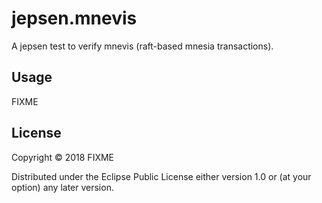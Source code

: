 # jepsen.mnevis

A jepsen test to verify mnevis (raft-based mnesia transactions).

## Usage

FIXME

## License

Copyright © 2018 FIXME

Distributed under the Eclipse Public License either version 1.0 or (at
your option) any later version.
